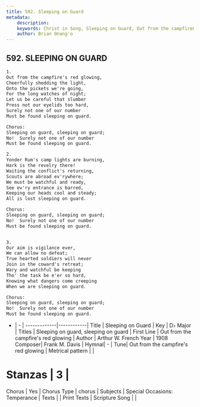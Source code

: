 ```yaml
---
title: 592. Sleeping on Guard
metadata:
    description: 
    keywords: Christ in Song, Sleeping on Guard, Out from the campfire&#039;s red glowing, Sleeping on guard, sleeping on guard
    author: Brian Onang'o
---
```



## 592. SLEEPING ON GUARD

```txt
1.
Out from the campfire's red glowing,
Cheerfully shedding the light,
Onto the pickets we're going,
For the long watches of night;
Let us be careful that slumber
Press not our eyelids too hard,
Surely not one of our number
Must be found sleeping on guard.

Chorus:
Sleeping on guard, sleeping on guard;
No!  Surely not one of our number
Must be found sleeping on guard.

2.
Yonder Rum's camp lights are burning,
Hark is the revelry there!
Waiting the conflict's returning,
Scouts are abroad ev'rywhere;
We must be watchful and ready,
See ev'ry entrance is barred,
Keeping our heads cool and steady;
All is lost sleeping on guard. 

Chorus:
Sleeping on guard, sleeping on guard;
No!  Surely not one of our number
Must be found sleeping on guard.


3.
Our aim is vigilance ever,
We can allow no defeat;
True hearted soldiers will never
Join in the coward's retreat;
Wary and watchful be keeping
Tho' the task be e'er so hard,
Knowing what dangers come creeping
When we are sleeping on guard. 

Chorus:
Sleeping on guard, sleeping on guard;
No!  Surely not one of our number
Must be found sleeping on guard.

```

- |   -  |
-------------|------------|
Title | Sleeping on Guard |
Key | D♭ Major |
Titles | Sleeping on guard, sleeping on guard |
First Line | Out from the campfire&#039;s red glowing |
Author | Arthur W. French
Year | 1908
Composer| Frank M. Davis |
Hymnal|  - |
Tune| Out from the campfire&#039;s red glowing |
Metrical pattern | |
# Stanzas | 3 |
Chorus | Yes |
Chorus Type | chorus |
Subjects | Special Occasions: Temperance |
Texts |  |
Print Texts | 
Scripture Song |  |
  
